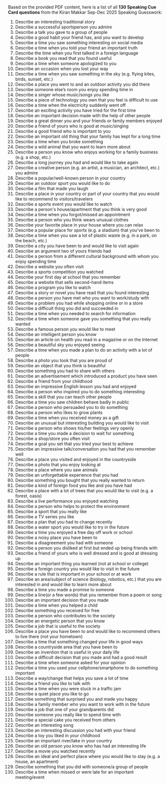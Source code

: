 Based on the provided PDF content, here is a list of all **130 Speaking Cue Card questions** from the Kiran Makkar Sep-Dec 2025 Speaking Guesswork:

1. Describe an interesting traditional story  
2. Describe a successful sportsperson you admire  
3. Describe a talk you gave to a group of people  
4. Describe a good habit your friend has, and you want to develop  
5. Describe a time you saw something interesting on social media  
6. Describe a time when you told your friend an important truth  
7. Describe the time when you first talked in a foreign language  
8. Describe a book you read that you found useful  
9. Describe a time when someone apologized to you  
10. Describe an occasion when you lost your way  
11. Describe a time when you saw something in the sky (e.g. flying kites, birds, sunset, etc.)  
12. Describe a place you went to and an outdoor activity you did there  
13. Describe someone else’s room you enjoy spending time in  
14. Describe a singer whose music/songs you like  
15. Describe a piece of technology you own that you feel is difficult to use  
16. Describe a time when the electricity suddenly went off  
17. Describe an exciting activity you have tried for the first time  
18. Describe an important decision made with the help of other people  
19. Describe a great dinner you and your friends or family members enjoyed  
20. Describe a friend of yours who is good at music/singing  
21. Describe a good friend who is important to you  
22. Describe an important old thing that your family has kept for a long time  
23. Describe a time when you broke something  
24. Describe a wild animal that you want to learn more about  
25. Describe a person you know who enjoys working for a family business (e.g. a shop, etc.)  
26. Describe a long journey you had and would like to take again  
27. Describe a creative person (e.g. an artist, a musician, an architect, etc.) you admire  
28. Describe a popular/well-known person in your country  
29. Describe an outdoor sport you would like to do  
30. Describe a film that made you laugh  
31. Describe a place in your country or part of your country that you would like to recommend to visitors/travelers  
32. Describe a sports event you would like to watch  
33. Describe a person's house/apartment that you think is very good  
34. Describe a time when you forgot/missed an appointment  
35. Describe a person who you think wears unusual clothes  
36. Describe your favorite place in your house where you can relax  
37. Describe a popular place for sports (e.g. a stadium) that you've been to  
38. Describe a time when you saw a lot of plastic waste (e.g. in a park, on the beach, etc.)  
39. Describe a city you have been to and would like to visit again  
40. Describe an argument two of yours friends had  
41. Describe a person from a different cultural background with whom you enjoy spending time  
42. Describe a website you often visit  
43. Describe a sports competition you watched  
44. Describe your first day at school that you remember  
45. Describe a website that sells second-hand items  
46. Describe a program you like to watch  
47. Describe a story or novel you have read that you found interesting  
48. Describe a person you have met who you want to work/study with  
49. Describe a problem you had while shopping online or in a store  
50. Describe a difficult thing you did and succeeded in  
51. Describe a time when you needed to search for information  
52. Describe a time when someone gave you something that you really wanted  
53. Describe a famous person you would like to meet  
54. Describe an intelligent person you know  
55. Describe an article on health you read in a magazine or on the Internet  
56. Describe a beautiful sky you enjoyed seeing  
57. Describe a time when you made a plan to do an activity with a lot of people  
58. Describe a photo you took that you are proud of  
59. Describe an object that you think is beautiful  
60. Describe something you had to share with others  
61. Describe an advertisement which introduced a product you have seen  
62. Describe a friend from your childhood  
63. Describe an impressive English lesson you had and enjoyed  
64. Describe a person who inspired you to do something interesting  
65. Describe a skill that you can teach other people  
66. Describe a time you saw children behave badly in public  
67. Describe a person who persuaded you to do something  
68. Describe a person who likes to grow plants  
69. Describe a time when you received money as a gift  
70. Describe an unusual but interesting building you would like to visit  
71. Describe a person who shows his/her feelings very openly  
72. Describe a time you made a decision to wait for something  
73. Describe a shop/store you often visit  
74. Describe a goal you set that you tried your best to achieve  
75. Describe an impressive talk/conversation you had that you remember well  
76. Describe a place you visited and enjoyed in the countryside  
77. Describe a photo that you enjoy looking at  
78. Describe a place where you saw animals  
79. Describe an unforgettable experience that you had  
80. Describe something you bought that you really wanted to return  
81. Describe a kind of foreign food you like and you have had  
82. Describe a place with a lot of trees that you would like to visit (e.g. a forest, oasis)  
83. Describe a live performance you enjoyed watching  
84. Describe a person who helps to protect the environment  
85. Describe a sport that you really like  
86. Describe a TV series you like  
87. Describe a plan that you had to change recently  
88. Describe a water sport you would like to try in the future  
89. Describe a time you enjoyed a free day off work or school  
90. Describe a noisy place you have been to  
91. Describe a disagreement you had with someone  
92. Describe a person you disliked at first but ended up being friends with  
93. Describe a friend of yours who is well dressed and is good at dressing up  
94. Describe an important thing you learned (not at school or college)  
95. Describe a foreign country you would like to visit in the future  
96. Describe a rule that is important in your school or at work  
97. Describe an area/subject of science (biology, robotics, etc.) that you are interested in and would like to learn more about  
98. Describe a time you made a promise to someone  
99. Describe a line(or a few words) that you remember from a poem or song  
100. Describe an important decision that you made  
101. Describe a time when you helped a child  
102. Describe something you received for free  
103. Describe a person who contributes to the society  
104. Describe an energetic person that you know  
105. Describe a job that is useful to the society  
106. Describe a place you have been to and would like to recommend others to live there (not your hometown)  
107. Describe a time that something changed your life in good ways  
108. Describe a countryside area that you have been to  
109. Describe an invention that is useful in your daily life  
110. Describe a difficult decision that you made and had a good result  
111. Describe a time when someone asked for your opinion  
112. Describe a time you used your cellphone/smartphone to do something important  
113. Describe a way/change that helps you save a lot of time  
114. Describe a friend you like to talk with  
115. Describe a time when you were stuck in a traffic jam  
116. Describe a quiet place you like to go  
117. Describe something that surprised you and made you happy  
118. Describe a family member who you want to work with in the future  
119. Describe a job that one of your grandparents did  
120. Describe someone you really like to spend time with  
121. Describe a special cake you received from others  
122. Describe an interesting song  
123. Describe an interesting discussion you had with your friend  
124. Describe a toy you liked in your childhood  
125. Describe an important river/lake in your country  
126. Describe an old person you know who has had an interesting life  
127. Describe a movie you watched recently  
128. Describe an ideal and perfect place where you would like to stay (e.g. a house, an apartment)  
129. Describe something that you did with someone/a group of people  
130. Describe a time when missed or were late for an important meeting/event  